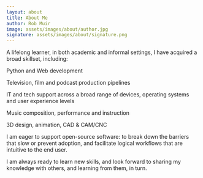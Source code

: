 ```yaml
---
layout: about
title: About Me
author: Rob Muir
image: assets/images/about/author.jpg
signature: assets/images/about/signature.png
---
```


A lifelong learner, in both academic and informal settings, I have acquired a broad skillset, including:

Python and Web development

Television, film and podcast production pipelines

IT and tech support across a broad range of devices, operating systems and user experience levels

Music composition, performance and instruction

3D design, animation, CAD & CAM/CNC

I am eager to support open-source software: to break down the barriers that slow or prevent adoption, and facilitate logical workflows that are intuitive to the end user.

I am always ready to learn new skills, and look forward to sharing my knowledge with others, and learning from them, in turn.
